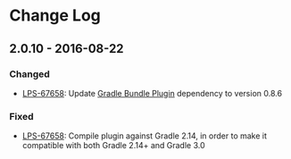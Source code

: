 # Change Log

## 2.0.10 - 2016-08-22

### Changed
- [LPS-67658]: Update [Gradle Bundle Plugin] dependency to version 0.8.6

### Fixed
- [LPS-67658]: Compile plugin against Gradle 2.14, in order to make it compatible with both Gradle 2.14+ and Gradle 3.0

[Gradle Bundle Plugin]: https://github.com/TomDmitriev/gradle-bundle-plugin
[LPS-67658]: https://issues.liferay.com/browse/LPS-67658